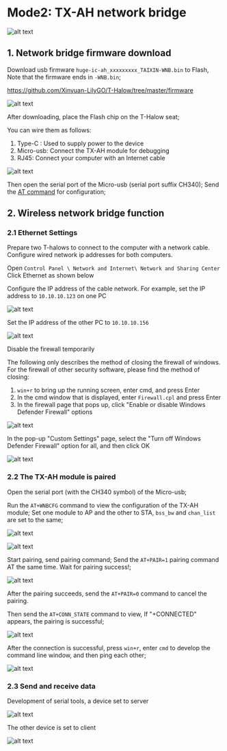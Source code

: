 # Mode2: TX-AH network bridge

![alt text](image.png)

## 1. Network bridge firmware download

Download usb firmware `huge-ic-ah_xxxxxxxxx_TAIXIN-WNB.bin` to Flash, 
Note that the firmware ends in `-WNB.bin`;

https://github.com/Xinyuan-LilyGO/T-Halow/tree/master/firmware

![alt text](image-1.png)

After downloading, place the Flash chip on the T-Halow seat;

You can wire them as follows:
1. Type-C : Used to supply power to the device
2. Micro-usb: Connect the TX-AH module for debugging
3. RJ45: Connect your computer with an Internet cable

![alt text](image-2.png)

Then open the serial port of the Micro-usb (serial port suffix CH340); 
Send the [AT command](./AT_cmd.md) for configuration; 

## 2. Wireless network bridge function

### 2.1 Ethernet Settings

Prepare two T-halows to connect to the computer with a network cable. Configure wired network ip addresses for both computers.

Open `Control Panel \ Network and Internet\ Network and Sharing Center` Click Ethernet as shown below

Configure the IP address of the cable network. For example, set the IP address to `10.10.10.123` on one PC

![alt text](image-3.png)

Set the IP address of the other PC to `10.10.10.156`

![alt text](image-4.png)

Disable the firewall temporarily

The following only describes the method of closing the firewall of windows. For the firewall of other security software, please find the method of closing:

1. `win+r` to bring up the running screen, enter cmd, and press Enter
2. In the cmd window that is displayed, enter `Firewall.cpl` and press Enter
3. In the firewall page that pops up, click "Enable or disable Windows Defender Firewall" options

![alt text](../hardware/TX_AH%20tool/img/image-5.png)

In the pop-up "Custom Settings" page, select the "Turn off Windows Defender Firewall" option for all, and then click OK

![alt text](../hardware/TX_AH%20tool/img/image-6.png)

### 2.2 The TX-AH module is paired

Open the serial port (with the CH340 symbol) of the Micro-usb;

Run the `AT+WNBCFG` command to view the configuration of the TX-AH module; Set one module to AP and the other to STA, `bss_bw` and `chan_list` are set to the same;

![alt text](image-5.png)

![alt text](image-6.png)

Start pairing, send pairing command; Send the `AT+PAIR=1` pairing command AT the same time. Wait for pairing success!;

![alt text](image-7.png)

After the pairing succeeds, send the `AT+PAIR=0` command to cancel the pairing.

Then send the `AT+CONN_STATE` command to view, If "+CONNECTED" appears, the pairing is successful;

![alt text](image-8.png)

After the connection is successful, press `win+r`, enter `cmd` to develop the command line window, and then ping each other;

![alt text](image-9.png)

### 2.3 Send and receive data

Development of serial tools, a device set to server

![alt text](image-10.png)

The other device is set to client

![alt text](image-11.png)